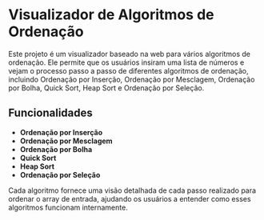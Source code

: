 # Visualizador de Algoritmos de Ordenação

Este projeto é um visualizador baseado na web para vários algoritmos de ordenação. Ele permite que os usuários insiram uma lista de números e vejam o processo passo a passo de diferentes algoritmos de ordenação, incluindo Ordenação por Inserção, Ordenação por Mesclagem, Ordenação por Bolha, Quick Sort, Heap Sort e Ordenação por Seleção.

## Funcionalidades

- **Ordenação por Inserção**
- **Ordenação por Mesclagem**
- **Ordenação por Bolha**
- **Quick Sort**
- **Heap Sort**
- **Ordenação por Seleção**

Cada algoritmo fornece uma visão detalhada de cada passo realizado para ordenar o array de entrada, ajudando os usuários a entender como esses algoritmos funcionam internamente.
